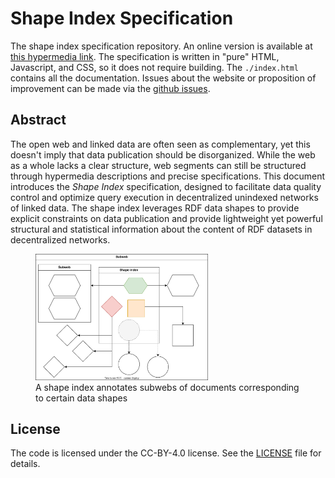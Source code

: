 # Shape Index Specification

The shape index specification repository.
An online version is available at [this hypermedia link](https://constraintautomaton.github.io/shape-index-specification/).
The specification is written in "pure" HTML, Javascript, and CSS, so it does not require building. The `./index.html` contains all the documentation.
Issues about the website or proposition of improvement can be made via the [github issues](https://github.com/constraintAutomaton/shape-index-specification/issues).

## Abstract

The open web and linked data are often seen as complementary,
yet this doesn't imply that data publication should be disorganized.
While the web as a whole lacks a clear structure,
web segments can still be structured through hypermedia descriptions and precise specifications.
This document introduces the <em>Shape Index</em> specification,
designed to facilitate data quality control and optimize query execution in decentralized unindexed networks of
linked
data.
The shape index leverages RDF data shapes to provide explicit constraints on data publication and provide
lightweight yet
powerful structural and statistical information about the content of RDF datasets in decentralized networks.

<figure>
    <img src="./figure/shape_index.drawio.svg" alt="A schematic representation of a shape index" width="65%" height="auto" />
    <figcaption>A shape index annotates subwebs of documents corresponding to certain data shapes</figcaption>
</figure>

## License
The code is licensed under the CC-BY-4.0 license. See the [LICENSE](LICENSE) file for details.
